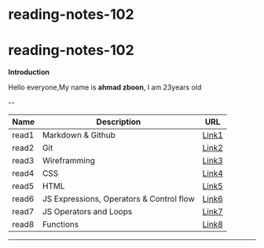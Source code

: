 # reading-notes-102
# reading-notes-102

<!-- Intro -->

**Introduction**

Hello everyone,My name is **ahmad zboon**, I am 23years old

--

<!-- Table 102 -->

| Name | Description | URL |
| --- | --- | --- |
| read1 | Markdown & Github | [Link1](https://github.com/ahmad-zboon/read01.git) |
| read2 | Git | [Link2](https://github.com/ahmad-zboon/read02.git) |
| read3 | Wireframming | [Link3](https://b-aq.github.io/reading-notes/102/read3) |
| read4 | CSS | [Link4](https://b-aq.github.io/reading-notes/102/read4) |
| read5 | HTML | [Link5](https://b-aq.github.io/reading-notes/102/read5) |
| read6 | JS Expressions, Operators & Control flow | [Link6](https://b-aq.github.io/reading-notes/102/read6) |
| read7 | JS Operators and Loops | [Link7](https://b-aq.github.io/reading-notes/102/read7) |
| read8 | Functions | [Link8](https://b-aq.github.io/reading-notes/102/read8) |

---
